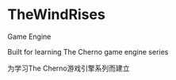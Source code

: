# TheWindRises
Game Engine

Built for learning The Cherno game engine series

为学习The Cherno游戏引擎系列而建立
